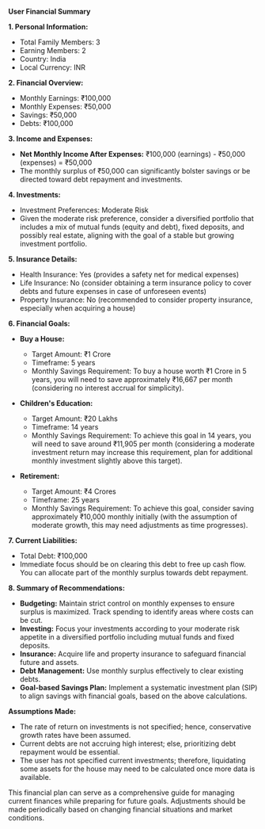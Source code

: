 **User Financial Summary**

**1. Personal Information:**
- Total Family Members: 3
- Earning Members: 2
- Country: India
- Local Currency: INR

**2. Financial Overview:**
- Monthly Earnings: ₹100,000
- Monthly Expenses: ₹50,000
- Savings: ₹50,000
- Debts: ₹100,000

**3. Income and Expenses:**
- **Net Monthly Income After Expenses:** ₹100,000 (earnings) - ₹50,000 (expenses) = ₹50,000
- The monthly surplus of ₹50,000 can significantly bolster savings or be directed toward debt repayment and investments.

**4. Investments:**
- Investment Preferences: Moderate Risk
- Given the moderate risk preference, consider a diversified portfolio that includes a mix of mutual funds (equity and debt), fixed deposits, and possibly real estate, aligning with the goal of a stable but growing investment portfolio.

**5. Insurance Details:**
- Health Insurance: Yes (provides a safety net for medical expenses)
- Life Insurance: No (consider obtaining a term insurance policy to cover debts and future expenses in case of unforeseen events)
- Property Insurance: No (recommended to consider property insurance, especially when acquiring a house)

**6. Financial Goals:**
- **Buy a House:** 
  - Target Amount: ₹1 Crore
  - Timeframe: 5 years
  - Monthly Savings Requirement: To buy a house worth ₹1 Crore in 5 years, you will need to save approximately ₹16,667 per month (considering no interest accrual for simplicity).
  
- **Children's Education:**
  - Target Amount: ₹20 Lakhs
  - Timeframe: 14 years
  - Monthly Savings Requirement: To achieve this goal in 14 years, you will need to save around ₹11,905 per month (considering a moderate investment return may increase this requirement, plan for additional monthly investment slightly above this target).
  
- **Retirement:**
  - Target Amount: ₹4 Crores
  - Timeframe: 25 years
  - Monthly Savings Requirement: To achieve this goal, consider saving approximately ₹10,000 monthly initially (with the assumption of moderate growth, this may need adjustments as time progresses).

**7. Current Liabilities:**
- Total Debt: ₹100,000
- Immediate focus should be on clearing this debt to free up cash flow. You can allocate part of the monthly surplus towards debt repayment.

**8. Summary of Recommendations:**
- **Budgeting:** Maintain strict control on monthly expenses to ensure surplus is maximized. Track spending to identify areas where costs can be cut.
- **Investing:** Focus your investments according to your moderate risk appetite in a diversified portfolio including mutual funds and fixed deposits.
- **Insurance:** Acquire life and property insurance to safeguard financial future and assets.
- **Debt Management:** Use monthly surplus effectively to clear existing debts.
- **Goal-based Savings Plan:** Implement a systematic investment plan (SIP) to align savings with financial goals, based on the above calculations.

**Assumptions Made:**
- The rate of return on investments is not specified; hence, conservative growth rates have been assumed.
- Current debts are not accruing high interest; else, prioritizing debt repayment would be essential.
- The user has not specified current investments; therefore, liquidating some assets for the house may need to be calculated once more data is available.

This financial plan can serve as a comprehensive guide for managing current finances while preparing for future goals. Adjustments should be made periodically based on changing financial situations and market conditions.